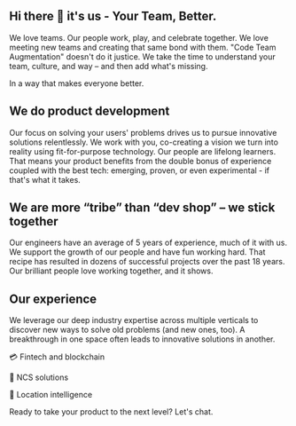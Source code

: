 ## Hi there 👋 it's us - Your Team, Better.

We love teams. Our people work, play, and celebrate together. We love meeting new teams and creating that same bond with them. 
"Code Team Augmentation" doesn't do it justice. We take the time to understand your team, culture, and way – and then add what's missing. 

In a way that makes everyone better.



## We do product development

Our focus on solving your users' problems drives us to pursue innovative solutions relentlessly. 
We work with you, co-creating a vision we turn into reality using fit-for-purpose technology. Our people are lifelong learners. That means your product benefits from the double bonus of experience coupled with the best tech: emerging, proven, or even experimental - if that's what it takes.


## We are more “tribe” than “dev shop” – we stick together

Our engineers have an average of 5 years of experience, much of it with us. We support the growth of our people and have fun working hard. That recipe has resulted in dozens of successful projects over the past 18 years. Our brilliant people love working together, and it shows.

## Our experience

We leverage our deep industry expertise across multiple verticals to discover new ways to solve old problems (and new ones, too). A breakthrough in one space often leads to innovative solutions in another.

💳 Fintech and blockchain

📰 NCS solutions

📍 Location intelligence



Ready to take your product to the next level? Let's chat.
